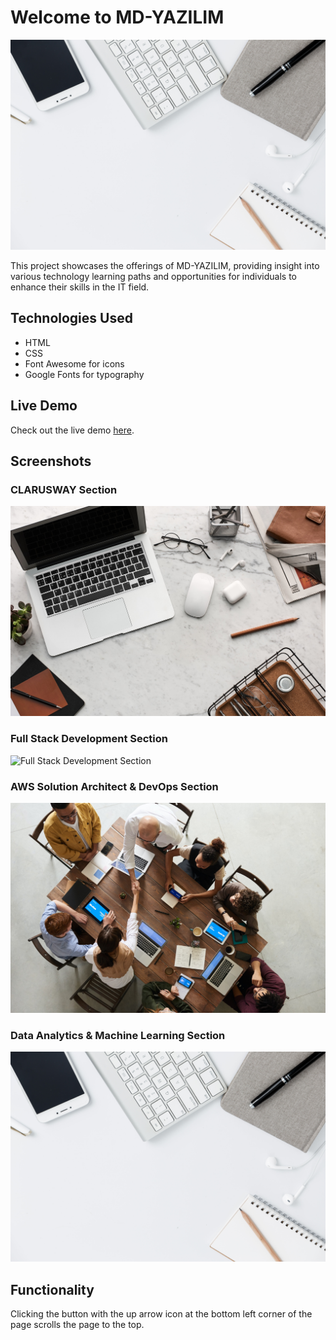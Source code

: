 # Welcome to MD-YAZILIM

![Banner](./img/bg.jpg)

This project showcases the offerings of MD-YAZILIM, providing insight into various technology learning paths and opportunities for individuals to enhance their skills in the IT field.

## Technologies Used

- HTML
- CSS
- Font Awesome for icons
- Google Fonts for typography

## Live Demo

Check out the live demo [here](https://paralax-p-mehmet-dogans-projects.vercel.app/).

## Screenshots

### CLARUSWAY Section
![CLARUSWAY Section](./img/bg1.jpg)

### Full Stack Development Section
![Full Stack Development Section](./img/bg2.jpg)

### AWS Solution Architect & DevOps Section
![AWS Solution Architect & DevOps Section](./img/bg3.jpg)

### Data Analytics & Machine Learning Section
![Data Analytics & Machine Learning Section](./img/bg.jpg)


## Functionality

Clicking the button with the up arrow icon at the bottom left corner of the page scrolls the page to the top.



